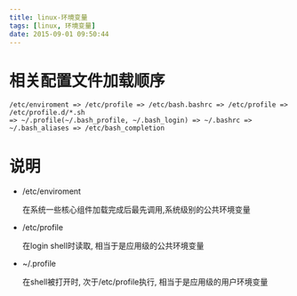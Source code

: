 ```yaml
---
title: linux-环境变量
tags: [linux, 环境变量]
date: 2015-09-01 09:50:44
---
```


# 相关配置文件加载顺序

```
/etc/enviroment => /etc/profile => /etc/bash.bashrc => /etc/profile => /etc/profile.d/*.sh
=> ~/.profile(~/.bash_profile, ~/.bash_login) => ~/.bashrc => ~/.bash_aliases => /etc/bash_completion
```

# 说明

-   /etc/enviroment

    在系统一些核心组件加载完成后最先调用,系统级别的公共环境变量


-   /etc/profile

    在login shell时读取, 相当于是应用级的公共环境变量

-   ~/.profile

    在shell被打开时, 次于/etc/profile执行, 相当于是应用级的用户环境变量
